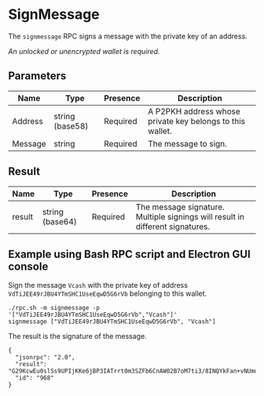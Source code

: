 # SignMessage
The `signmessage` RPC signs a message with the private key of an address.

_An unlocked or unencrypted wallet is required._

## Parameters
Name    | Type            | Presence | Description
------- | --------------- | -------- | -----------------------------------------
Address | string (base58) | Required | A P2PKH address whose private key belongs to this wallet.
Message | string          | Required | The message to sign.

## Result
Name    | Type            | Presence | Description
------- | --------------- | -------- | -----------------------------------------
result  | string (base64) | Required | The message signature. Multiple signings will result in different signatures.

## Example using Bash RPC script and Electron GUI console
Sign the message `Vcash` with the private key of address `VdTiJEE49rJBU4YTmSHC1UseEqwD5G6rVb` belonging to this wallet.

```
./rpc.sh -m signmessage -p '["VdTiJEE49rJBU4YTmSHC1UseEqwD5G6rVb","Vcash"]'
signmessage ["VdTiJEE49rJBU4YTmSHC1UseEqwD5G6rVb", "Vcash"]
```

The result is the signature of the message.

```
{
  "jsonrpc": "2.0",
  "result": "G29KcwEu0slSs9UPIjKKe6jBP3IATrrt0m3SZFb6CnAW02B7oM7ti3/8INQYkFan+vNUmojbGdBf0N9cYBcb3V4=",
  "id": "968"
}
```
